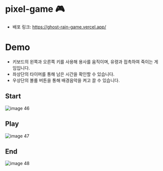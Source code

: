 # pixel-game 🎮
- 배포 링크: https://ghost-rain-game.vercel.app/

# Demo

- 키보드의 왼쪽과 오른쪽 키를 사용해 용사를 움직이며, 유령과 접촉하여 죽이는 게임입니다.
- 좌상단의 타이머를 통해 남은 시간을 확인할 수 있습니다.
- 우상단의 볼륨 버튼을 통해 배경음악을 켜고 끌 수 있습니다.

## Start
![image 46](https://user-images.githubusercontent.com/71865277/216992177-89aa9cf4-e67d-460b-91b7-af80f1bd5e97.png)

## Play
![image 47](https://user-images.githubusercontent.com/71865277/216992533-c0bcdbe2-7d59-4236-9476-405e2b17ff43.png)

## End
![image 48](https://user-images.githubusercontent.com/71865277/216992906-6f46bf1e-e7f1-4af5-91a7-850f0c3e18ba.png)

